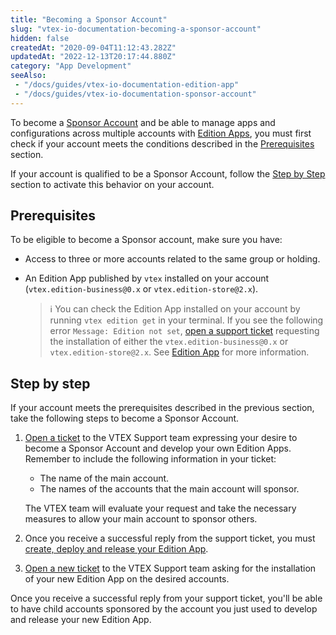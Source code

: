 ```yaml
---
title: "Becoming a Sponsor Account"
slug: "vtex-io-documentation-becoming-a-sponsor-account"
hidden: false
createdAt: "2020-09-04T11:12:43.282Z"
updatedAt: "2022-12-13T20:17:44.880Z"
category: "App Development"
seeAlso:
 - "/docs/guides/vtex-io-documentation-edition-app"
 - "/docs/guides/vtex-io-documentation-sponsor-account"
---
```

To become a [Sponsor Account](https://developers.vtex.com/docs/guides/vtex-io-documentation-sponsor-account) and be able to manage apps and configurations across multiple accounts with [Edition Apps](https://developers.vtex.com/docs/guides/vtex-io-documentation-edition-app), you must first check if your account meets the conditions described in the [Prerequisites](#prerequisites) section.

If your account is qualified to be a Sponsor Account, follow the [Step by Step](#step-by-step) section to activate this behavior on your account.

## Prerequisites

To be eligible to become a Sponsor account, make sure you have:

- Access to three or more accounts related to the same group or holding.
- An Edition App published by `vtex` installed on your account (`vtex.edition-business@0.x` or `vtex.edition-store@2.x`).

  > ℹ️ You can check the Edition App installed on your account by running `vtex edition get` in your terminal. If you see the following error `Message: Edition not set`, [open a support ticket](https://help-tickets.vtex.com/smartlink/sso/login/zendesk) requesting the installation of either the `vtex.edition-business@0.x` or `vtex.edition-store@2.x`. See [Edition App](https://developers.vtex.com/docs/guides/vtex-io-documentation-edition-app) for more information.

## Step by step

If your account meets the prerequisites described in the previous section, take the following steps to become a Sponsor Account.  

1. [Open a ticket](https://help-tickets.vtex.com/smartlink/sso/login/zendesk) to the VTEX Support team expressing your desire to become a Sponsor Account and develop your own Edition Apps. Remember to include the following information in your ticket:
    - The name of the main account.
    - The names of the accounts that the main account will sponsor.

    The VTEX team will evaluate your request and take the necessary measures to allow your main account to sponsor others.
2. Once you receive a successful reply from the support ticket, you must [create, deploy and release your Edition App](https://developers.vtex.com/docs/guides/vtex-io-documentation-configuring-an-edition-app).
3. [Open a new ticket](https://help-tickets.vtex.com/smartlink/sso/login/zendesk) to the VTEX Support team asking for the installation of your new Edition App on the desired accounts.

Once you receive a successful reply from your support ticket, you'll be able to have child accounts sponsored by the account you just used to develop and release your new Edition App.
